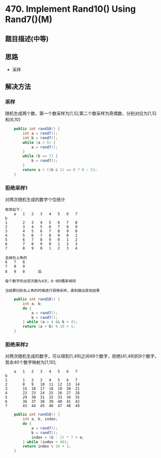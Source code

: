 
# 470. Implement Rand10() Using Rand7()(M)

[]()

## 题目描述(中等)

## 思路

- 采样

## 解决方法

### 采样

随机生成两个数，第一个数采样为[1,5];第二个数采样为奇偶数，分别对应为[1,5]和[6,10]

```java
    public int rand10() {
        int a = rand7();
        int b = rand7();
        while (a > 5) {
            a = rand7();
        }
        while (b == 7) {
            b = rand7();
        }
        return a + ((b & 1) == 0 ? 0 : 5);
    }
```


### 拒绝采样1

对两次随机生成的数字个位统计

```
枚举如下：
	a	1	2	3	4	5	6	7
b								
1		2	3	4	5	6	7	8
2		3	4	5	6	7	8	9
3		4	5	6	7	8	9	0
4		5	6	7	8	9	0	1
5		6	7	8	9	0	1	2
6		7	8	9	0	1	2	3
7		8	9	0	1	2	3	4

去掉右上角的  
6	7	8
7	8	9
8	9	0      后

每个数字的出现次数为4次，0-9的概率相同

当结果扫到右上角的时候进行调用采样，直到输出其他结果

```

```java
    public int rand10() {
        int a, b;
        do {
            a = rand7();
            b = rand7();
        } while (a > 4 && b < 4);
        return (a + b) % 10 + 1;
    }

```

### 拒绝采样2

对两次随机生成的数字，可以得到[1,49]之间49个数字，拒绝[41,49]的9个数字，其余40个数字映射为[1,10];

```
	a	1	2	3	4	5	6	7
b								
1		1	2	3	4	5	6	7
2		8	9	10	11	12	13	14
3		15	16	17	18	19	20	21
4		22	23	24	25	26	27	28
5		29	30	31	32	33	34	35
6		36	37	38	39	40	41	42
7		43	44	45	46	47  48  49

```

```java
    public int rand10() {
        int a, b, index;
        do {
            a = rand7();
            b = rand7();
            index = (b - 1) * 7 + a;
        } while (index > 40);
        return index % 10 + 1;
    }
```